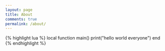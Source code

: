 ```yaml
---
layout: page
title: About
comments: true
permalink: /about/
---
```


{% highlight lua %}
local function main()
	print("hello world everyone")
end
{% endhighlight %}



